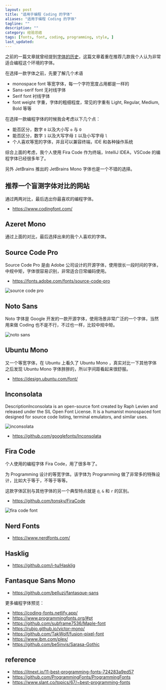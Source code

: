```yaml
---
layout: post
title: "适用于编程 Coding 的字体"
aliases: "适用于编程 Coding 的字体"
tagline: ""
description: ""
category: 经验总结
tags: [fonts, font, coding, programming, style, ]
last_updated:
---
```


之前的一篇文章就曾经提到[字体的历史](/post/2015/05/font.html)，这篇文章着重在推荐几款我个人认为非常适合编程这个环境的字体。

在选择一款字体之前，先要了解几个术语

- monospace font 等宽字体，每一个字符宽度占用都是一样的
- Sans-serif font 无衬线字体
- Serif font 衬线字体
- font weight 字重，字体的粗细程度，常见的字重有 Light, Regular, Medium, Bold 等等

在选择一款编程字体的时候我会考虑以下几个点：

- 能否区分，数字 `0` 以及大小写 `o` 与 `O`
- 能否区分，数字 `1` 以及大写字母 `I` 以及小写字母 `l`
- 个人喜欢等宽的字体，并且可以兼容终端，IDE 和各种操作系统

综合上面的考虑，我个人使用 Fira Code 作为终端，IntelliJ IDEA，VSCode 的编程字体已经很多年了。

另外 JetBrains 推出的 JetBrains Mono 字体也是一个不错的选择。

## 推荐一个盲测字体对比的网站
通过两两对比，最后选出你最喜欢的编程字体。

- <https://www.codingfont.com/>

## Azeret Mono
通过上面的对比，最后选择出来的我个人喜欢的字体。


## Source Code Pro
Source Code Pro 是由 Adobe 公司设计的开源字体，使用很长一段时间的字体，中规中矩，字体很容易识别，非常适合日常编码使用。

- <https://fonts.adobe.com/fonts/source-code-pro>

![source code pro](/assets/source-code-pro-demo.png)

## Noto Sans
Noto 字体是 Google 开发的一款开源字体，使用场景非常广泛的一个字体，当然用来做 Coding 也不是不行，不过也一样，比较中规中矩。

![noto sans](/assets/noto-sans-font.png)

## Ubuntu Mono
又一个等宽字体，在 Ubuntu 上看久了 Ubuntu Mono ，真实对比一下其他字体之后发现 Ubuntu Mono 字体胖胖的，所以字间距看起来很舒服。

- <https://design.ubuntu.com/font/>

## Inconsolata

DescriptionInconsolata is an open-source font created by Raph Levien and released under the SIL Open Font License. It is a humanist monospaced font designed for source code listing, terminal emulators, and similar uses.

![inconsolata](/assets/inconsolata-font.png)

- <https://github.com/googlefonts/Inconsolata>

## Fira Code
个人使用的编程字体 Fira Code，用了很多年了。

为 Programming 设计的等宽字体。该字体为 Programming 做了非常多的特殊设计，比如大于等于，不等于等等。

这款字体区别与其他字体的另一个典型特点就是 `@`, `&` 和 `r` 的区别。

- <https://github.com/tonsky/FiraCode>

![fira code font](/assets/fira-code-font.png)

## Nerd Fonts

- <https://www.nerdfonts.com/>

## Hasklig

- <https://github.com/i-tu/Hasklig>

## Fantasque Sans Mono

- <https://github.com/belluzj/fantasque-sans>


更多编程字体预览：

- <https://coding-fonts.netlify.app/>
- https://www.programmingfonts.org/#pt
- https://github.com/subframe7536/Maple-font
- https://rubjo.github.io/victor-mono/
- https://github.com/TakWolf/fusion-pixel-font
- https://www.ibm.com/plex/
- https://github.com/be5invis/Sarasa-Gothic

## reference

- <https://itnext.io/11-best-programming-fonts-724283a9ed57>
- <https://github.com/ProgrammingFonts/ProgrammingFonts>
- <https://www.slant.co/topics/67/~best-programming-fonts>
